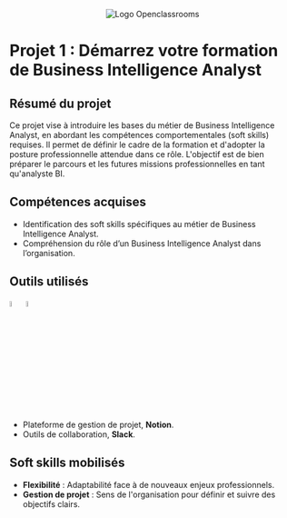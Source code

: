 <p align="center">
  <img src="https://github.com/user-attachments/assets/d6424098-8857-4ead-b767-2cf2cf87f8b4" alt="Logo Openclassrooms"
<p>


# Projet 1 : Démarrez votre formation de Business Intelligence Analyst

## Résumé du projet
Ce projet vise à introduire les bases du métier de Business Intelligence Analyst, en abordant les compétences comportementales (soft skills) requises. Il permet de définir le cadre de la formation et d'adopter la posture professionnelle attendue dans ce rôle. L'objectif est de bien préparer le parcours et les futures missions professionnelles en tant qu'analyste BI.

## Compétences acquises
- Identification des soft skills spécifiques au métier de Business Intelligence Analyst.
- Compréhension du rôle d’un Business Intelligence Analyst dans l’organisation.
  
## Outils utilisés
<img src="https://github.com/user-attachments/assets/bd0a8de2-646c-42d8-8868-3f0cee643e68" alt="Logo Notion" width= 5% /> <img src="https://github.com/user-attachments/assets/7a706281-d031-4b1a-b356-9f58b29bd31d" alt="Logo Slack" width= 5% />
- Plateforme de gestion de projet, **Notion**. 
- Outils de collaboration, **Slack**. 

## Soft skills mobilisés
- **Flexibilité** : Adaptabilité face à de nouveaux enjeux professionnels.
- **Gestion de projet** : Sens de l'organisation pour définir et suivre des objectifs clairs.
